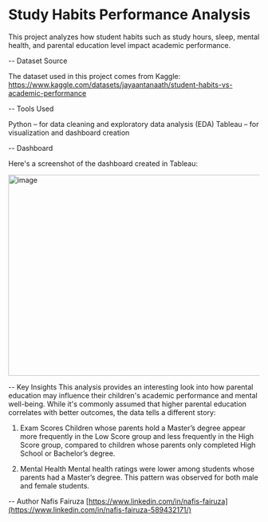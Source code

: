 # Study Habits Performance Analysis
This project analyzes how student habits such as study hours, sleep, mental health, and parental education level impact academic performance.

-- Dataset Source

The dataset used in this project comes from Kaggle:
https://www.kaggle.com/datasets/jayaantanaath/student-habits-vs-academic-performance

-- Tools Used

Python – for data cleaning and exploratory data analysis (EDA)
Tableau – for visualization and dashboard creation

-- Dashboard

Here's a screenshot of the dashboard created in Tableau:

<img width="593" height="403" alt="image" src="https://github.com/user-attachments/assets/7a999ae7-7137-40ef-afd9-9a2d25cdff95" />


-- Key Insights
This analysis provides an interesting look into how parental education may influence their children's academic performance and mental well-being. While it's commonly assumed that higher parental education correlates with better outcomes, the data tells a different story:

1. Exam Scores
Children whose parents hold a Master’s degree appear more frequently in the Low Score group and less frequently in the High Score group, compared to children whose parents only completed High School or Bachelor’s degree.

2. Mental Health
Mental health ratings were lower among students whose parents had a Master’s degree. This pattern was observed for both male and female students.

-- Author
Nafis Fairuza
[https://www.linkedin.com/in/nafis-fairuza](https://www.linkedin.com/in/nafis-fairuza-589432171/)
